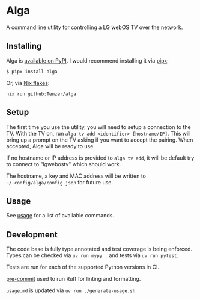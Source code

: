 Alga
====

A command line utility for controlling a LG webOS TV over the network.


Installing
----------

Alga is [available on PyPI](https://pypi.org/project/alga/).
I would recommend installing it via [pipx](https://pipx.pypa.io/stable/):

```shell
$ pipx install alga
```

Or, via [Nix flakes](https://nixos.org/):

```shell
nix run github:Tenzer/alga
```


Setup
-----

The first time you use the utility, you will need to setup a connection to the TV.
With the TV on, run `alga tv add <identifier> [hostname/IP]`.
This will bring up a prompt on the TV asking if you want to accept the pairing.
When accepted, Alga will be ready to use.

If no hostname or IP address is provided to `alga tv add`, it will be default try to connect to "lgwebostv" which should work.

The hostname, a key and MAC address will be written to `~/.config/alga/config.json` for future use.


Usage
-----

See [usage](usage.md) for a list of available commands.


Development
-----------

The code base is fully type annotated and test coverage is being enforced.
Types can be checked via `uv run mypy .` and tests via `uv run pytest`.

Tests are run for each of the supported Python versions in CI.

[pre-commit](https://pre-commit.com/) used to run Ruff for linting and formatting.

`usage.md` is updated via `uv run ./generate-usage.sh`.
